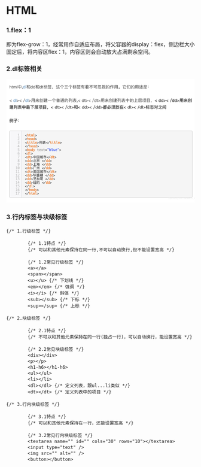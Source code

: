 # HTML #

### 1.flex：1 ###

即为flex-grow：1，经常用作自适应布局，将父容器的display：flex，侧边栏大小固定后，将内容区flex：1，内容区则会自动放大占满剩余空间。

### 2.dl标签相关 ###

![](./images/html_dl.png)

### 3.行内标签与块级标签 ###

	{/* 1.行级标签 */}

            {/* 1.1特点 */}
            {/* 可以和其他元素保持在同一行,不可以自动换行,但不能设置宽高 */}

            {/* 1.2常见行级标签 */}
            <a></a>
            <span></span>
            <u></u> {/* 下划线 */}
            <em></em> {/* 强调 */}
            <i></i> {/* 斜体 */}
            <sub></sub> {/* 下标 */}
            <sup></sup> {/* 上标 */}

    {/* 2.块级标签 */}

            {/* 2.1特点 */}
            {/* 不可以和其他元素保持在同一行(独占一行)，可以自动换行，能设置宽高 */}

            {/* 2.2常见块级标签 */}
            <div></div>
            <p></p>
            <h1-h6></h1-h6>
            <ul></ul>
            <li></li>
            <dl></dl> {/* 定义列表，跟ul...li类似 */}
            <dt></dt> {/* 定义列表中的项目 */}
            
    {/* 3.行内块级标签 */}

            {/* 3.1特点 */}
            {/* 可以和其他元素保持在一行，还能设置宽高 */}

            {/* 3.2常见行内块级标签 */}
            <textarea name="" id="" cols="30" rows="10"></textarea>
            <input type="text" />
            <img src="" alt="" />
            <button></button>


